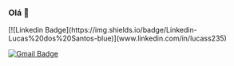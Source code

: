 ### Olá 👋

<!--
**lucass235/lucass235** is a ✨ _special_ ✨ repository because its `README.md` (this file) appears on your GitHub profile.

- 📫 Entre em contato: ...
-->[![Linkedin Badge](https://img.shields.io/badge/Linkedin-Lucas%20dos%20Santos-blue)](www.linkedin.com/in/lucass235)
[![Gmail Badge](https://img.shields.io/badge/Gmail-lucass235%40gmail.com-red)](mailto:lucass235@gmail.com)
